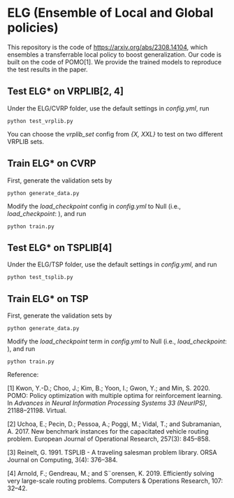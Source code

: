 # ELG (Ensemble of Local and Global policies)
This repository is the code of https://arxiv.org/abs/2308.14104, which ensembles a transferrable local policy to boost generalization. 
Our code is built on the code of POMO[1]. We provide the trained models to reproduce the test results in the paper.  

## Test ELG* on VRPLIB[2, 4]

Under the ELG/CVRP folder, use the default settings in *config.yml*, run

```
python test_vrplib.py
```
You can choose the *vrplib_set* config from *{X, XXL}* to test on two different VRPLIB sets. 
## Train ELG* on CVRP

First, generate the validation sets by

```
python generate_data.py
```

Modify the *load_checkpoint* config in *config.yml* to Null (i.e., *load_checkpoint*: ), and run

```
python train.py
```

## Test ELG* on TSPLIB[4]

Under the ELG/TSP folder, use the default settings in *config.yml*, and run

```  
python test_tsplib.py
```

## Train ELG* on TSP

First, generate the validation sets by

```
python generate_data.py
```

Modify the *load_checkpoint* term in *config.yml* to Null (i.e., *load_checkpoint*: ), and run

```
python train.py
```



Reference:

[1] Kwon, Y.-D.; Choo, J.; Kim, B.; Yoon, I.; Gwon, Y.; and Min, S. 2020. POMO: Policy optimization with multiple optima for reinforcement learning. In *Advances in Neural Information Processing Systems 33 (NeurIPS)*, 21188–21198. Virtual.

[2] Uchoa, E.; Pecin, D.; Pessoa, A.; Poggi, M.; Vidal, T.; and Subramanian, A. 2017. New benchmark instances for the capacitated vehicle routing problem. European Journal of Operational Research, 257(3): 845–858.

[3] Reinelt, G. 1991. TSPLIB - A traveling salesman problem library. ORSA Journal on Computing, 3(4): 376–384.

[4] Arnold, F.; Gendreau, M.; and S¨orensen, K. 2019. Efficiently solving very large-scale routing problems. Computers & Operations Research, 107: 32–42.
